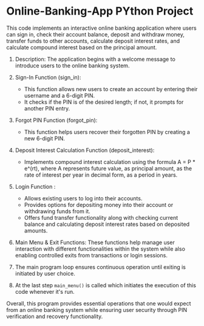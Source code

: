 # Online-Banking-App  PYthon Project
This code implements an interactive online banking application where users can sign in, check their account balance, deposit and withdraw money, transfer funds to other accounts, calculate deposit interest rates, and calculate compound interest based on the principal amount.
1. Description:
   The application begins with a welcome message to introduce users to the online banking system.
   
2. Sign-In Function (sign_in):
   - This function allows new users to create an account by entering their username and a 6-digit PIN.
   - It checks if the PIN is of the desired length; if not, it prompts for another PIN entry.
   
3. Forgot PIN Function (forgot_pin):
   - This function helps users recover their forgotten PIN by creating a new 6-digit PIN.

4. Deposit Interest Calculation Function (deposit_interest):
   - Implements compound interest calculation using the formula A = P * e^(rt), where A represents future value,  as principal amount,  as the rate of interest per year in decimal form, as a period in years.

5. Login Function :
    - Allows existing users to log into their accounts.
    - Provides options for depositing money into their account or withdrawing funds from it.
    - Offers fund transfer functionality along with checking current balance and calculating deposit interest rates based on deposited amounts.

6. Main Menu & Exit Functions: 
    These functions help manage user interaction with different functionalities within the system while also enabling controlled exits from transactions or login sessions.

7. The main program loop ensures continuous operation until exiting is initiated by user choice.

8. At the last step `main_menu()` is called which initiates the execution of this code whenever it's run.


Overall, this program provides essential operations that one would expect from an online banking system while ensuring user security through PIN verification and recovery functionality.

